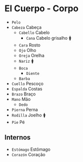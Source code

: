 # El Cuerpo - Corpo

-   `Pelo`
-   `Cabeza` Cabeça
    -   `Cabello` Cabelo
        -   `Cana` Cabelo grisalho 🚺
    -   `Cara` Rosto
    -   `Ojo` Olho
    -   `Oreja` Orelha
    -   `Nariz` 🚺
    -   `Boca`
        -   `Diente`
    -   `Barba`
-   `Cuello` Pescoço
-   `Espalda` Costas
-   `Brazo` Braço
-   `Mano` Mão
    -   `Dedo`
-   `Pierna` Perna
-   `Rodilla` Joelho 🚺
-   `Pie` Pé

## Internos

-   `Estómago` Estômago
-   `Corazón` Coração
